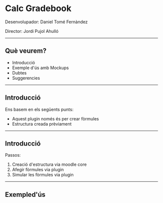# Calc Gradebook

Desenvolupador: Daniel Tomé Fernàndez

Director: Jordi Pujol Ahulló

----

## Què veurem?

* Introducció
* Exemple d'ús amb Mockups
* Dubtes
* Suggerencies

----

## Introducció

Ens basem en els següents punts:

* Aquest plugin només és per crear fòrmules
* Estructura creada prèviament

---

## Introducció

Passos:

1. Creació d'estructura via moodle core
1. Afegir fòrmules via plugin
1. Simular les fòrmules via plugin

----

## Exempled'ús

